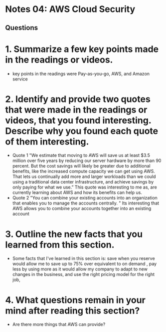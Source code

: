 # Notes 04: AWS Cloud Security 
## Questions  
# 1. Summarize a few key points made in the readings or videos.
- key points in the readings were Pay-as-you-go, AWS, and Amazon service
# 2. Identify and provide two quotes that were made in the readings or videos, that you found interesting. Describe why you found each quote of them interesting.
- Quote 1 "We estimate that moving to AWS will save us at least $3.5 million over five years by reducing our server hardware by more than 90 percent. But the cost savings will likely be greater due to additional benefits, like the increased compute capacity we can get using AWS. That lets us continually add more and larger workloads than we could using a traditional data center infrastructure, and achieve savings by only paying for what we use.” This quote was interesting to me as, are currently learning about AWS and how its benefits can help us.
- Quote 2 "You can combine your existing accounts into an organization that enables you to manage the accounts centrally. " Its interesting that AWS allows you to combine your accounts together into an existing account
# 3. Outline the new facts that you learned from this section.
- Some facts that I've learned in this section is: save when you reserve would allow me to save up to 75% over equivalent to on demand , pay less by using more as it would allow my company to adapt to new changes in the business, and use the right pricing model for the right job,
# 4. What questions remain in your mind after reading this section?
- Are there more things that AWS can provide?
